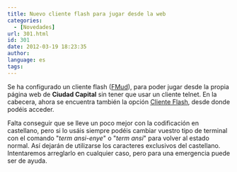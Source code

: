 ```yaml
---
title: Nuevo cliente flash para jugar desde la web
categories:
  - [Novedades]
url: 301.html
id: 301
date: 2012-03-19 18:23:35
author:
language: es
tags:
---
```


Se ha configurado un cliente flash ([FMud](http://bc-dev.net/projects/fmud/)), para poder jugar desde la propia página web de **Ciudad Capital** sin tener que usar un cliente telnet. En la cabecera, ahora se encuentra también la opción [Cliente Flash](http://www.ciudadcapital.net/jugar/), desde donde podéis acceder.

Falta conseguir que se lleve un poco mejor con la codificación en castellano, pero si lo usáis siempre podéis cambiar vuestro tipo de terminal con el comando "_term ansi-enye_" o "_term ansi_" para volver al estado normal. Así dejarán de utilizarse los caracteres exclusivos del castellano. Intentaremos arreglarlo en cualquier caso, pero para una emergencia puede ser de ayuda.